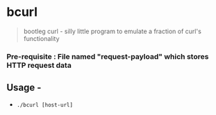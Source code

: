 # bcurl

> bootleg curl - silly little program to emulate a fraction of curl's functionality

### Pre-requisite : File named "request-payload" which stores HTTP request data  

## Usage - 
- `./bcurl [host-url]`

